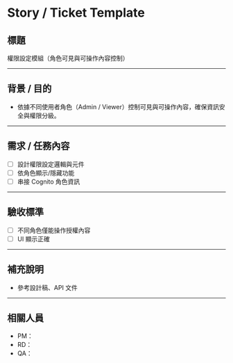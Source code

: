 # Story / Ticket Template

## 標題

權限設定模組（角色可見與可操作內容控制）

---

## 背景 / 目的

- 依據不同使用者角色（Admin / Viewer）控制可見與可操作內容，確保資訊安全與權限分級。

---

## 需求 / 任務內容

- [ ] 設計權限設定邏輯與元件
- [ ] 依角色顯示/隱藏功能
- [ ] 串接 Cognito 角色資訊

---

## 驗收標準

- [ ] 不同角色僅能操作授權內容
- [ ] UI 顯示正確

---

## 補充說明

- 參考設計稿、API 文件

---

## 相關人員

- PM：
- RD：
- QA：
